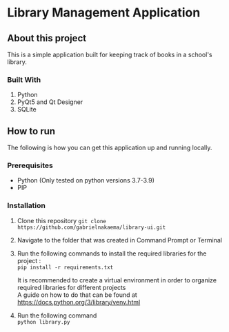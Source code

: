# Library Management Application

## About this project
This is a simple application built for keeping track of books in a school's library. 

### Built With
1. Python
1. PyQt5 and Qt Designer
1. SQLite

## How to run

The following is how you can get this application up and running locally.

### Prerequisites
* Python (Only tested on python versions 3.7-3.9)
* PIP

### Installation

1. Clone this repository
`git clone https://github.com/gabrielnakaema/library-ui.git`

1. Navigate to the folder that was created in Command Prompt or Terminal

1. Run the following commands to install the required libraries for the project :  
`pip install -r requirements.txt`  
  
    It is recommended to create a virtual environment in order to organize required libraries for different projects  
    A guide on how to do that can be found at https://docs.python.org/3/library/venv.html

1. Run the following command  
`python library.py`
